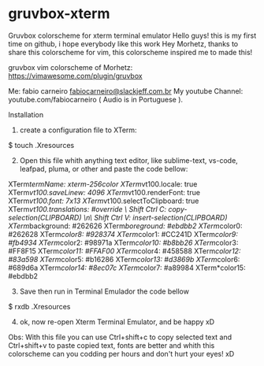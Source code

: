 # gruvbox-xterm
Gruvbox colorscheme for xterm terminal emulator
Hello guys! this is my first time on github, i hope everybody like this work
Hey Morhetz, thanks to share this colorscheme for vim, this colorscheme inspired me to made this!

gruvbox vim colorscheme of Morhetz:
https://vimawesome.com/plugin/gruvbox

Me: fabio carneiro <fabiocarneiro@slackjeff.com.br>
My youtube Channel: youtube.com/fabiocarneiro  ( Audio is in Portuguese ).

Installation

1) create a configuration file to XTerm: 

$ touch .Xresources

2) Open this file whith anything text editor, like sublime-text, vs-code, leafpad, pluma, or other
and paste the code bellow:

XTerm*termName: xterm-256color
XTerm*vt100.locale: true
XTerm*vt100.saveLinew: 4096
XTerm*vt100.renderFont: true
XTerm*vt100.font: 7x13
XTerm*vt100.selectToClipboard: true
XTerm*vt100.translations: #override \ Shift Ctrl <Key> C: copy-selection(CLIPBOARD) \n\ Shift Ctrl <Key> V: insert-selection(CLIPBOARD) 
XTerm*background: #262626
XTerm*boreground: #ebdbb2
XTerm*color0:     #262628
XTerm*color8:     #928374
XTerm*color1:     #CC241D
XTerm*color9:     #fb4934
XTerm*color2:     #98971a
XTerm*color10:    #b8bb26
XTerm*color3:     #FF8F15
XTerm*color11:    #FFAF00
XTerm*color4:     #458588
XTerm*color12:    #83a598
XTerm*color5:     #b16286
XTerm*color13:    #d3869b
XTerm*color6:     #689d6a
XTerm*color14:    #8ec07c
XTerm*color7:     #a89984
XTerm*color15:    #ebdbb2

3) Save then run in Terminal Emulador the code bellow

$ rxdb .Xresources

4) ok, now re-open Xterm Terminal Emulator, and be happy xD

Obs: With this file you can use Ctrl+shift+c to copy selected text and Ctrl+shift+v to paste copied text, fonts are better and whith this colorscheme can you codding per hours and don't hurt your eyes! xD

